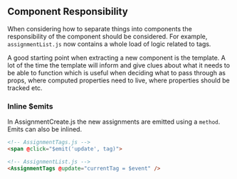 ## Component Responsibility
When considering how to separate things into components the responsibility of the component should be considered. For example, `assignmentList.js` now contains a whole load of logic related to tags.

A good starting point when extracting a new component is the template. A lot of the time the template will inform and give clues about what it needs to be able to function which is useful when deciding what to pass through as props, where computed properties need to live, where properties should be tracked etc.

### Inline $emits
In AssignmentCreate.js the new assignments are emitted using a `method`. Emits can also be inlined.

```html
<!-- AssignmentTags.js -->
<span @click="$emit('update', tag)">

<!-- AssignmentList.js -->
<AssignmentTags @update="currentTag = $event" />
```